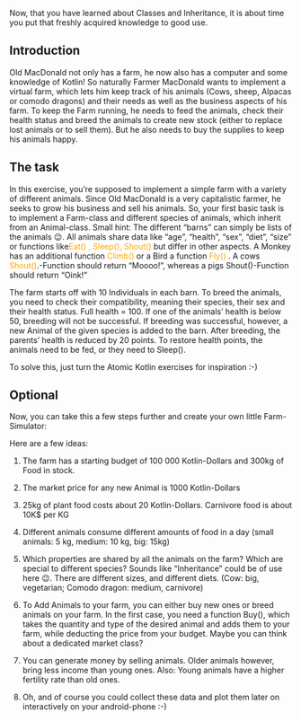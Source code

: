 

Now, that you have learned about Classes and Inheritance, it is about time you put that freshly acquired knowledge to good use.

## Introduction
Old MacDonald not only has a farm, he now also has a computer and some knowledge of Kotlin! So naturally Farmer MacDonald wants to implement a virtual farm, which lets him keep track of his animals (Cows, sheep, Alpacas or comodo dragons) and their needs as well as the business aspects of his farm.
To keep the Farm running, he needs to feed the animals, check their health status and breed the animals to create new stock (either to replace lost animals or to sell them). But he also needs to buy the supplies to keep his animals happy.

## The task
In this exercise, you’re supposed to implement a simple farm with a variety of different animals. Since Old MacDonald is a very capitalistic farmer, he seeks to grow his business and sell his animals.
So, your first basic task is to implement a Farm-class and different species of animals, which inherit from an Animal-class. Small hint: The different “barns” can simply be lists of the animals :wink:.
All animals share data like “age”, “health”, “sex”, “diet”, “size” or functions like<span style="color:orange">Eat() , Sleep(), Shout()</span>  but differ in other aspects. A Monkey has an additional function <span style="color:orange">Climb()</span> or a Bird a function <span style="color:orange">Fly()</span> . 
A cows <span style="color:orange">Shout()</span>.-Function should return “Moooo!”, whereas a pigs Shout()-Function should return “Oink!”
<br>

The farm starts off with 10 Individuals in each barn. To breed the animals, you need to check their compatibility, meaning their species, their sex and their health status. Full health = 100. If one of the animals’ health is below 50, breeding will not be successful.
If breeding was successful, however, a new Animal of the given species is added to the barn. After breeding, the parents’ health is reduced by 20 points. To restore health points, the animals need to be fed, or they need to Sleep(). 
</br>

To solve this, just turn the Atomic Kotlin exercises for inspiration :-)

## Optional

Now, you can take this a few steps further and create your own little Farm-Simulator:

Here are a few ideas:

1) The farm has a starting budget of 100 000 Kotlin-Dollars and 300kg of Food in stock.
2) The market price for any new Animal is 1000 Kotlin-Dollars
3) 25kg of plant food costs about 20 Kotlin-Dollars. Carnivore food is about 10K$ per KG
4) Different animals consume different amounts of food in a day (small animals: 5 kg, medium: 10 kg, big: 15kg)
5) Which properties are shared by all the animals on the farm? Which are special to different species? Sounds like “Inheritance” could be of use here :wink:. There are different sizes, and different diets. (Cow: big, vegetarian; Comodo dragon: medium, carnivore)

6) To Add Animals to your farm, you can either buy new ones or breed animals on your farm. In the first case, you need a function Buy(), which takes the quantity and type of the desired animal and adds them to your farm, while deducting the price from your budget. Maybe you can think about a dedicated market class?
7) You can generate money by selling animals. Older animals however, bring less income than young ones. Also: Young animals have a higher fertility rate than old ones.

8) Oh, and of course you could collect these data and plot them later on interactively on your android-phone :-)